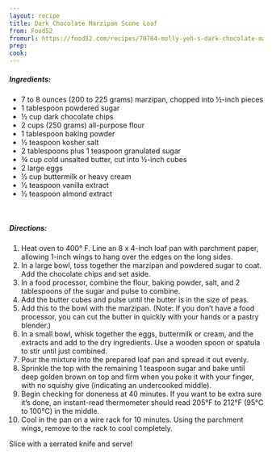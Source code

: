 ```yaml
---
layout: recipe
title: Dark Chocolate Marzipan Scone Loaf
from: Food52
fromurl: https://food52.com/recipes/70764-molly-yeh-s-dark-chocolate-marzipan-scone-loaf
prep: 
cook: 
---
```


##### Ingredients:

* 7 to 8 ounces (200 to 225 grams) marzipan, chopped into ½-inch pieces
* 1 tablespoon powdered sugar
* ½ cup dark chocolate chips
* 2 cups (250 grams) all-purpose flour
* 1 tablespoon baking powder
* ½ teaspoon kosher salt
* 2 tablespoons plus 1 teaspoon granulated sugar
* ¾ cup cold unsalted butter, cut into ½-inch cubes
* 2 large eggs
* ½ cup buttermilk or heavy cream
* ½ teaspoon vanilla extract
* ½ teaspoon almond extract

<br>

##### Directions:

1. Heat oven to 400° F. Line an 8 x 4-inch loaf pan with parchment paper, allowing 1-inch wings to hang over the edges on the long sides.
2. In a large bowl, toss together the marzipan and powdered sugar to coat. Add the chocolate chips and set aside.
3. In a food processor, combine the flour, baking powder, salt, and 2 tablespoons of the sugar and pulse to combine. 
4. Add the butter cubes and pulse until the butter is in the size of peas. 
5. Add this to the bowl with the marzipan. (Note: If you don’t have a food processor, you can cut the butter in quickly with your hands or a pastry blender.)
6. In a small bowl, whisk together the eggs, buttermilk or cream, and the extracts and add to the dry ingredients. Use a wooden spoon or spatula to stir until just combined.
7. Pour the mixture into the prepared loaf pan and spread it out evenly. 
8. Sprinkle the top with the remaining 1 teaspoon sugar and bake until deep golden brown on top and firm when you poke it with your finger, with no squishy give (indicating an undercooked middle). 
9. Begin checking for doneness at 40 minutes. If you want to be extra sure it’s done, an instant-read thermometer should read 205°F to 212°F (95°C to 100°C) in the middle.
10. Cool in the pan on a wire rack for 10 minutes. Using the parchment wings, remove to the rack to cool completely. 

Slice with a serrated knife and serve!
